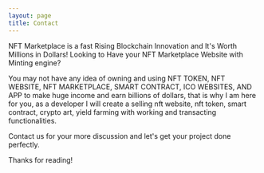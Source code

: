 ```yaml
---
layout: page
title: Contact
---
```


<p class="message">
  NFT Marketplace is a fast Rising Blockchain Innovation and It's Worth Millions in Dollars!
  Looking to Have your NFT Marketplace Website with Minting engine?
</p>

You may not have any idea of owning and using NFT TOKEN, NFT WEBSITE, NFT MARKETPLACE, SMART CONTRACT, ICO WEBSITES, AND APP to make huge income and earn billions of dollars, that is why I am here for you, as a developer I will create a selling nft website, nft token, smart contract, crypto art, yield farming with working and transacting functionalities.

Contact us for your more discussion and let's get your project done perfectly.

Thanks for reading!
